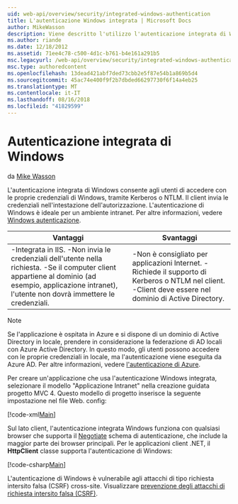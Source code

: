 ```yaml
---
uid: web-api/overview/security/integrated-windows-authentication
title: L'autenticazione Windows integrata | Microsoft Docs
author: MikeWasson
description: Viene descritto l'utilizzo l'autenticazione integrata di Windows nell'API Web ASP.NET.
ms.author: riande
ms.date: 12/18/2012
ms.assetid: 71ee4c78-c500-4d1c-b761-b4e161a291b5
msc.legacyurl: /web-api/overview/security/integrated-windows-authentication
msc.type: authoredcontent
ms.openlocfilehash: 13dead421abf7ded73cbb2e5f87e54b1a869b5d4
ms.sourcegitcommit: 45ac74e400f9f2b7dbded66297730f6f14a4eb25
ms.translationtype: MT
ms.contentlocale: it-IT
ms.lasthandoff: 08/16/2018
ms.locfileid: "41829599"
---
```

<a name="integrated-windows-authentication"></a>Autenticazione integrata di Windows
====================
da [Mike Wasson](https://github.com/MikeWasson)

L'autenticazione integrata di Windows consente agli utenti di accedere con le proprie credenziali di Windows, tramite Kerberos o NTLM. Il client invia le credenziali nell'intestazione dell'autorizzazione. L'autenticazione di Windows è ideale per un ambiente intranet. Per altre informazioni, vedere [Windows autenticazione](https://www.iis.net/configreference/system.webserver/security/authentication/windowsauthentication).

| Vantaggi | Svantaggi |
| --- | --- |
| -Integrata in IIS. -Non invia le credenziali dell'utente nella richiesta. -Se il computer client appartiene al dominio (ad esempio, applicazione intranet), l'utente non dovrà immettere le credenziali. | -Non è consigliato per applicazioni Internet. -Richiede il supporto di Kerberos o NTLM nel client. -Client deve essere nel dominio di Active Directory. |

> [!NOTE]
> Se l'applicazione è ospitata in Azure e si dispone di un dominio di Active Directory in locale, prendere in considerazione la federazione di AD locali con Azure Active Directory. In questo modo, gli utenti possono accedere con le proprie credenziali in locale, ma l'autenticazione viene eseguita da Azure AD. Per altre informazioni, vedere [l'autenticazione di Azure](../../../visual-studio/overview/2012/windows-azure-authentication.md).


Per creare un'applicazione che usa l'autenticazione Windows integrata, selezionare il modello "Applicazione Intranet" nella creazione guidata progetto MVC 4. Questo modello di progetto inserisce la seguente impostazione nel file Web. config:

[!code-xml[Main](integrated-windows-authentication/samples/sample1.xml)]

Sul lato client, l'autenticazione integrata Windows funziona con qualsiasi browser che supporta il [Negotiate](http://www.ietf.org/rfc/rfc4559.txt) schema di autenticazione, che include la maggior parte dei browser principali. Per le applicazioni client .NET, il **HttpClient** classe supporta l'autenticazione di Windows:

[!code-csharp[Main](integrated-windows-authentication/samples/sample2.cs)]

L'autenticazione di Windows è vulnerabile agli attacchi di tipo richiesta intersito falsa (CSRF) cross-site. Visualizzare [prevenzione degli attacchi di richiesta intersito falsa (CSRF)](preventing-cross-site-request-forgery-csrf-attacks.md).
